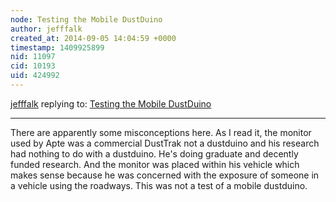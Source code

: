 ```yaml
---
node: Testing the Mobile DustDuino
author: jefffalk
created_at: 2014-09-05 14:04:59 +0000
timestamp: 1409925899
nid: 11097
cid: 10193
uid: 424992
---
```




[jefffalk](../profile/jefffalk) replying to: [Testing the Mobile DustDuino](../notes/Willie/09-02-2014/testing-the-mobile-dustduino)

----
There are apparently some misconceptions here.  As I read it, the monitor used by Apte was a commercial DustTrak not a dustduino and his research had nothing to do with a dustduino. He's doing graduate and decently funded research. And the monitor was placed within his vehicle which makes sense because he was concerned with the exposure of someone in a vehicle using the roadways. This was not a test of a mobile dustduino.